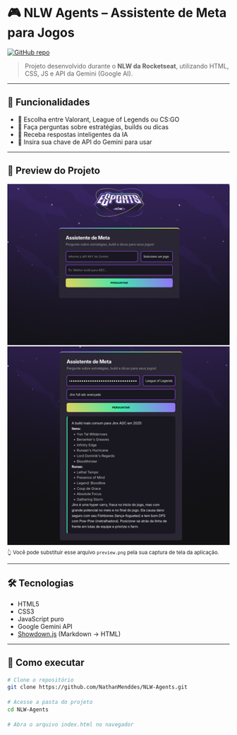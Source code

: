# 🎮 NLW Agents – Assistente de Meta para Jogos

[![GitHub repo](https://img.shields.io/badge/GitHub-NLW--Agents-blue?logo=github)](https://github.com/NathanMenddes/NLW-Agents)

> Projeto desenvolvido durante o **NLW da Rocketseat**, utilizando HTML, CSS, JS e API da Gemini (Google AI).

---

## 🧠 Funcionalidades

- 🎯 Escolha entre Valorant, League of Legends ou CS:GO
- 💬 Faça perguntas sobre estratégias, builds ou dicas
- 🤖 Receba respostas inteligentes da IA
- 🔐 Insira sua chave de API do Gemini para usar

---

## 📸 Preview do Projeto

![Preview da aplicação](./assets/preview/Captura%20de%20tela%20de%202025-07-21%2022-21-48.png)
![Preview da aplicação](./assets/preview/Captura%20de%20tela%20de%202025-07-21%2022-23-00.png)
<sub>👆 Você pode substituir esse arquivo `preview.png` pela sua captura de tela da aplicação.</sub>

---

## 🛠 Tecnologias

- HTML5
- CSS3
- JavaScript puro
- Google Gemini API
- [Showdown.js](https://github.com/showdownjs/showdown) (Markdown → HTML)

---

## 🚀 Como executar

```bash
# Clone o repositório
git clone https://github.com/NathanMenddes/NLW-Agents.git

# Acesse a pasta do projeto
cd NLW-Agents

# Abra o arquivo index.html no navegador